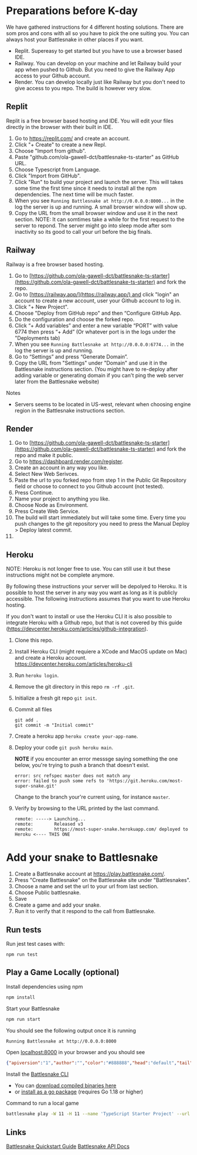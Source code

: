 # Preparations before K-day

We have gathered instructions for 4 different hosting solutions. There are som pros and cons with all so you have to pick the one suiting you. You can always host your Battlesnake in other places if you want.

- Replit. Supereasy to get started but you have to use a browser based IDE.
- Railway. You can develop on your machine and let Railway build your app when pushed to Github. But you need to give the Railway App access to your Github account.
- Render. You can develop locally just like Railway but you don't need to give access to you repo. The build is however very slow. 

## Replit

Replit is a free browser based hosting and IDE. You will edit your files directly in the browser with their built in IDE.

1. Go to https://replit.com/ and create an account.
2. Click "+ Create" to create a new Repl.
3. Choose "Import from github".
4. Paste "github.com/ola-gawell-dct/battlesnake-ts-starter" as GitHub URL.
5. Choose Typescript from Language.
6. Click "Import from GitHub".
7. Click "Run" to build your project and launch the server. This will takes some time the first time since it needs to install all the npm dependencies. The next time will be much faster. 
8. When you see `Running Battlesnake at http://0.0.0.0:8000...` in the log the server is up and running. A small browser window will show up.
9. Copy the URL from the small browser window and use it in the next section. NOTE: It can somtimes take a while for the first request to the server to repond. The server might go into sleep mode after som inactivity so its good to call your url before the big finals.

## Railway

Railway is a free browser based hosting.

1. Go to [https://github.com/ola-gawell-dct/battlesnake-ts-starter](https://github.com/ola-gawell-dct/battlesnake-ts-starter) and fork the repo.
1. Go to [https://railway.app/](https://railway.app/) and click "login" an account to create a new account, user your Github account to log in.
2. Click "+ New Project".
3. Choose "Deploy from GitHub repo" and then “Configure GitHub App.
4. Do the configuration and choose the forked repo.
5. Click “+ Add variables” and enter a new variable “PORT” with value 6774 then press “+ Add” (Or whatever port is in the logs under the "Deployments tab)
6. When you see `Running Battlesnake at http://0.0.0.0:6774...` in the log the server is up and running.
7. Go to “Settings” and press “Generate Domain”.
8. Copy the URL from "Settings" under "Domain" and use it in the Battlesnake instructions section. (You might have to re-deploy after adding variable or generating domain if you can't ping the web server later from the Battlesnake website)

Notes
* Servers seems to be located in US-west, relevant when choosing engine region in the Battlesnake instructions section.

## Render

1. Go to [https://github.com/ola-gawell-dct/battlesnake-ts-starter](https://github.com/ola-gawell-dct/battlesnake-ts-starter) and fork the repo and make it public. 
2. Go to https://dashboard.render.com/register.
3. Create an account in any way you like.
4. Select New Web Serivces.
5. Paste the url to you forked repo from step 1 in the Public Git Repository field or choose to connect to you Github account (not tested).
6. Press Continue.
7. Name your project to anything you like.
8. Choose Node as Environment. 
9. Press Create Web Service.
10. The build will start immediately but will take some time. Every time you push changes to the git repository you need to press the Manual Deploy > Deploy latest commit.
11. 

## Heroku

NOTE: Heroku is not longer free to use. You can still use it but these instructions might not be complete anymore. 

By following these instructions your server will be depolyed to Heroku. It is possible to host the server in any way you want as long as it is publicly accessible. The following instructions assumes that you want to use Heroku hosting.

If you don't want to install or use the Heroku CLI it is also possible to integrate Heroku with a Github repo, but that is not covered by this guide (https://devcenter.heroku.com/articles/github-integration).

1. Clone this repo.
2. Install Heroku CLI (might requiere a XCode and MacOS update on Mac) and create a Heroku account.
    https://devcenter.heroku.com/articles/heroku-cli
3. Run `heroku login`.
4. Remove the git directory in this repo `rm -rf .git`.
5. Initialize a fresh git repo `git init`.
6. Commit all files 
    ```
    git add .
    git commit -m "Initial commit"
    ```
7. Create a heroku app `heroku create your-app-name`.
8. Deploy your code `git push heroku main`. 

    **NOTE** if you encounter an error messsge saying something the one below, you're trying to push a branch that doesn't exist.

    ````
    error: src refspec master does not match any  
    error: failed to push some refs to 'https://git.heroku.com/most-super-snake.git'
    ````
    
    Change to the branch your're current using, for instance `master`.
    
9. Verify by browsing to the URL printed by the last command. 
    
    ````
    remote: -----> Launching...
    remote:        Released v3
    remote:        https://most-super-snake.herokuapp.com/ deployed to Heroku <---- THIS ONE 
    ````

# Add your snake to Battlesnake

1. Create a Battlesnake account at https://play.battlesnake.com/.
2. Press "Create Battlesnake" on the Battlesnake site under "Battlesnakes".
3. Choose a name and set the url to your url from last section.
4. Choose Public battlesnake.
5. Save
6. Create a game and add your snake.
7. Run it to verify that it respond to the call from Battlesnake.

## Run tests

Run jest test cases with:
```
npm run test
```

## Play a Game Locally (optional)

Install dependencies using npm

```sh
npm install
```

Start your Battlesnake

```sh
npm run start
```

You should see the following output once it is running

```sh
Running Battlesnake at http://0.0.0.0:8000
```

Open [localhost:8000](http://localhost:8000) in your browser and you should see

```json
{"apiversion":"1","author":"","color":"#888888","head":"default","tail":"default"}
```

Install the [Battlesnake CLI](https://github.com/BattlesnakeOfficial/rules/tree/main/cli)
* You can [download compiled binaries here](https://github.com/BattlesnakeOfficial/rules/releases)
* or [install as a go package](https://github.com/BattlesnakeOfficial/rules/tree/main/cli#installation) (requires Go 1.18 or higher)

Command to run a local game

```sh
battlesnake play -W 11 -H 11 --name 'TypeScript Starter Project' --url http://localhost:8000 -g solo --browser
```

## Links
[Battlesnake Quickstart Guide](https://docs.battlesnake.com/quickstart)
[Battlesnake API Docs](https://docs.battlesnake.com/api)
